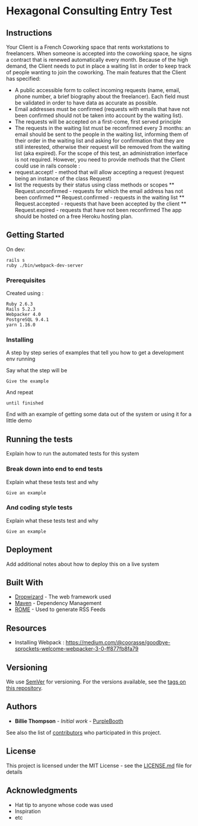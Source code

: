 # Hexagonal Consulting Entry Test

## Instructions

Your Client is a French Coworking space that rents workstations to freelancers. When someone is accepted into the coworking space, he signs a contract that is renewed automatically every month. Because of the high demand, the Client needs to put in place a waiting list in order to keep track of people wanting to join the coworking.
The main features that the Client has specified:
* A public accessible form to collect incoming requests (name, email, phone number, a brief biography about the freelancer). Each field must be validated in order to have data as accurate as possible.
* Email addresses must be confirmed (requests with emails that have not been confirmed should not be taken into account by the waiting list).
* The requests will be accepted on a first-come, first served principle
* The requests in the waiting list must be reconfirmed every 3 months: an email should be sent to the people in the waiting list, informing them of their order in the waiting list and asking for confirmation that they are still interested, otherwise their request will be removed from the waiting list (aka expired).
For the scope of this test, an administration interface is not required. However, you need to provide methods that the Client could use in rails console :
* request.accept! - method that will allow accepting a request (request being an instance of the class Request)
* list the requests by their status using class methods or scopes
** Request.unconfirmed - requests for which the email address has not been confirmed
** Request.confirmed - requests in the waiting list
** Request.accepted - requests that have been accepted by the client
** Request.expired - requests that have not been reconfirmed
The app should be hosted on a free Heroku hosting plan.

## Getting Started

On dev:

```
rails s
ruby ./bin/webpack-dev-server
```

### Prerequisites

Created using :

```
Ruby 2.6.3
Rails 5.2.3
Webpacker 4.0
PostgreSQL 9.4.1
yarn 1.16.0
```

### Installing

A step by step series of examples that tell you how to get a development env running

Say what the step will be

```
Give the example
```

And repeat

```
until finished
```

End with an example of getting some data out of the system or using it for a little demo

## Running the tests

Explain how to run the automated tests for this system

### Break down into end to end tests

Explain what these tests test and why

```
Give an example
```

### And coding style tests

Explain what these tests test and why

```
Give an example
```

## Deployment

Add additional notes about how to deploy this on a live system

## Built With

* [Dropwizard](http://www.dropwizard.io/1.0.2/docs/) - The web framework used
* [Maven](https://maven.apache.org/) - Dependency Management
* [ROME](https://rometools.github.io/rome/) - Used to generate RSS Feeds

## Resources

* Installing Webpack : https://medium.com/@coorasse/goodbye-sprockets-welcome-webpacker-3-0-ff877fb8fa79

## Versioning

We use [SemVer](http://semver.org/) for versioning. For the versions available, see the [tags on this repository](https://github.com/your/project/tags).

## Authors

* **Billie Thompson** - *Initial work* - [PurpleBooth](https://github.com/PurpleBooth)

See also the list of [contributors](https://github.com/your/project/contributors) who participated in this project.

## License

This project is licensed under the MIT License - see the [LICENSE.md](LICENSE.md) file for details

## Acknowledgments

* Hat tip to anyone whose code was used
* Inspiration
* etc
